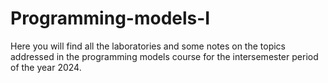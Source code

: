 # Programming-models-I
Here you will find all the laboratories and some notes on the topics addressed in the programming models course for the intersemester period of the year 2024.
